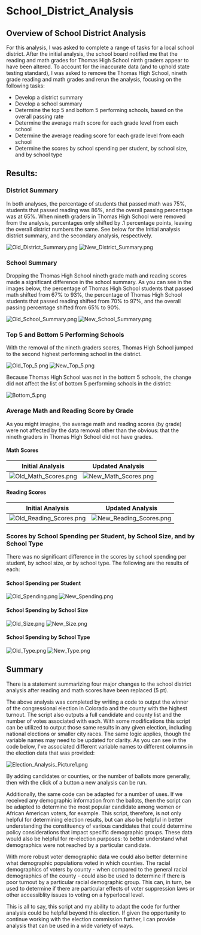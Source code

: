 # School_District_Analysis
## Overview of School District Analysis
For this analysis, I was asked to complete a range of tasks for a local school district. After the initial analysis, the school board notified me that the reading and math grades for Thomas High School ninth graders appear to have been altered. To account for the inaccurate data (and to uphold state testing standard), I was asked to remove the Thomas High School, nineth grade reading and math grades and rerun the analysis, focusing on the following tasks:

  * Develop a district summary
  * Develop a school summary
  * Determine the top 5 and bottom 5 performing schools, based on the overall passing rate
  * Determine the average math score for each grade level from each school
  * Determine the average reading score for each grade level from each school
  * Determine the scores by school spending per student, by school size, and by school type

## Results:
### District Summary
In both analyses, the percentage of students that passed math was 75%, students that passed reading was 86%, and the overall passing percentage was at 65%. When nineth graders in Thomas High School were removed from the analysis, percentages only shifted by .1 percentage points, leaving the overall district numbers the same. See below for the Initial analysis district summary, and the secondary analysis, respectively.

![Old_District_Summary.png](https://github.com/liviblocker/School_District_Analysis/blob/master/Resources/Old_District_Summary.png)
![New_District_Summary.png](https://github.com/liviblocker/School_District_Analysis/blob/master/Resources/New_District_Summary.png)


### School Summary
Dropping the Thomas High School nineth grade math and reading scores made a significant difference in the school summary. As you can see in the images below, the percentage of Thomas High School students that passed math shifted from 67% to 93%, the percentage of Thomas High School students that passed reading shifted from 70% to 97%, and the overall passing percentage shifted from 65% to  90%.

![Old_School_Summary.png](https://github.com/liviblocker/School_District_Analysis/blob/master/Resources/Old_District_Summary.png)
![New_School_Summary.png](https://github.com/liviblocker/School_District_Analysis/blob/master/Resources/New_District_Summary.png)

### Top 5 and Bottom 5 Performing Schools
With the removal of the nineth graders scores, Thomas High School jumped to the second highest performing school in the district. 

![Old_Top_5.png](https://github.com/liviblocker/School_District_Analysis/blob/master/Resources/Old_District_Summary.png)
![New_Top_5.png](https://github.com/liviblocker/School_District_Analysis/blob/master/Resources/New_District_Summary.png)

Because Thomas High School was not in the bottom 5 schools, the change did not affect the list of bottom 5 performing schools in the district:

![Bottom_5.png](https://github.com/liviblocker/School_District_Analysis/blob/master/Resources/New_District_Summary.png)

### Average Math and Reading Score by Grade
As you might imagine, the average math and reading scores (by grade) were not affected by the data removal other than the obvious: that the nineth graders in Thomas High School did not have grades.

<p align="center">

#### Math Scores
Initial Analysis | Updated Analysis
:---:|:---:
![Old_Math_Scores.png](https://github.com/liviblocker/School_District_Analysis/blob/master/Resources/Old_Math_Scores.png)  |  ![New_Math_Scores.png](https://github.com/liviblocker/School_District_Analysis/blob/master/Resources/New_Math_Scores.png)

#### Reading Scores
 Initial Analysis | Updated Analysis
:---:|:---:
![Old_Reading_Scores.png](https://github.com/liviblocker/School_District_Analysis/blob/master/Resources/Old_Reading_Scores.png)  |  ![New_Reading_Scores.png](https://github.com/liviblocker/School_District_Analysis/blob/master/Resources/New_Reading_Scores.png)

</p>

### Scores by School Spending per Student, by School Size, and by School Type
There was no significant difference in the scores by school spending per student, by school size, or by school type. The following are the results of each:

<p align="center">
 
#### School Spending per Student
![Old_Spending.png](https://github.com/liviblocker/School_District_Analysis/blob/master/Resources/Old_Spending.png)
![New_Spending.png](https://github.com/liviblocker/School_District_Analysis/blob/master/Resources/New_Spending.png)

#### School Spending by School Size
![Old_Size.png](https://github.com/liviblocker/School_District_Analysis/blob/master/Resources/Old_Size.png)
![New_Size.png](https://github.com/liviblocker/School_District_Analysis/blob/master/Resources/New_Size.png)

#### School Spending by School Type
![Old_Type.png](https://github.com/liviblocker/School_District_Analysis/blob/master/Resources/Old_Type.png)
![New_Type.png](https://github.com/liviblocker/School_District_Analysis/blob/master/Resources/New_Type.png)

</p>

  ## Summary
There is a statement summarizing four major changes to the school district analysis after reading and math scores have been replaced (5 pt).

The above analysis was completed by writing a code to output the winner of the congressional election in Colorado and the county with the highest turnout. The script also outputs a full candidate and county list and the number of votes associated with each. With some modifications this script can be utilized to output those same results in any given election, including national elections or smaller city races. The same logic applies, though the variable names may need to be updated for clarity. As you can see in the code below, I've associated different variable names to different columns in the election data that was provided:
  
  ![Election_Analysis_Picture1.png](https://github.com/liviblocker/Election_Analysis/blob/master/Resources/Election_Analysis_Picture1.png)
  
  By adding candidates or counties, or the number of ballots more generally, then with the click of a button a new analysis can be run.
  
  Additionally, the same code can be adapted for a number of uses. If we received any demographic information from the ballots, then the script can be adapted to determine the most popular candidate among women or African American voters, for example. This script, therefore, is not only helpful for determining election results, but can also be helpful in better understanding the constituency of various candidates that could determine policy considerations that impact specific demographic groups. These data would also be helpful for re-election purposes: to better understand what demographics were not reached by a particular candidate.
  
  With more robust voter demographic data we could also better determine what demographic populations voted in which counties. The racial demographics of voters by county - when compared to the general racial demographics of the county - could also be used to determine if there is poor turnout by a particular racial demographic group. This can, in turn, be used to determine if there are particular effects of voter suppression laws or other accessiblity issues to voting on a hyperlocal level.
  
  This is all to say, this script and my ability to adapt the code for further analysis could be helpful beyond this election. If given the opportunity to continue working with the election commission further, I can provide analysis that can be used in a wide variety of ways.
